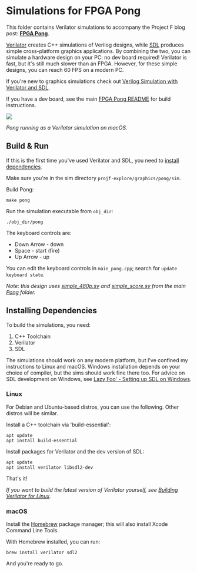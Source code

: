 # Simulations for FPGA Pong

This folder contains Verilator simulations to accompany the Project F blog post: **[FPGA Pong](https://projectf.io/posts/fpga-pong/)**.

[Verilator](https://www.veripool.org/verilator/) creates C++ simulations of Verilog designs, while [SDL](https://www.libsdl.org) produces simple cross-platform graphics applications. By combining the two, you can simulate a hardware design on your PC: no dev board required! Verilator is fast, but it's still much slower than an FPGA. However, for these simple designs, you can reach 60 FPS on a modern PC.

If you're new to graphics simulations check out [Verilog Simulation with Verilator and SDL](https://projectf.io/posts/verilog-sim-verilator-sdl/).

If you have a dev board, see the main [FPGA Pong README](../README.md) for build instructions.

![](../../../doc/img/pong-verilator-sdl.png?raw=true "")

_Pong running as a Verilator simulation on macOS._

## Build & Run

If this is the first time you've used Verilator and SDL, you need to [install dependencies](#installing-dependencies).

Make sure you're in the sim directory `projf-explore/graphics/pong/sim`.

Build Pong:

```shell
make pong
```

Run the simulation executable from `obj_dir`:

```shell
./obj_dir/pong
```

The keyboard controls are:

* Down Arrow - down
* Space - start (fire)
* Up Arrow - up

You can edit the keyboard controls in `main_pong.cpp`; search for `update keyboard state`.

_Note: this design uses [simple_480p.sv](../simple_480p.sv) and [simple_score.sv](../simple_score.sv) from the main [Pong](../) folder._

## Installing Dependencies

To build the simulations, you need:

1. C++ Toolchain
2. Verilator
3. SDL

The simulations should work on any modern platform, but I've confined my instructions to Linux and macOS. Windows installation depends on your choice of compiler, but the sims should work fine there too. For advice on SDL development on Windows, see [Lazy Foo' - Setting up SDL on Windows](https://lazyfoo.net/tutorials/SDL/01_hello_SDL/windows/index.php).

### Linux

For Debian and Ubuntu-based distros, you can use the following. Other distros will be similar.

Install a C++ toolchain via 'build-essential':

```shell
apt update
apt install build-essential
```

Install packages for Verilator and the dev version of SDL:

```shell
apt update
apt install verilator libsdl2-dev
```

That's it!

_If you want to build the latest version of Verilator yourself, see [Building Verilator for Linux](https://projectf.io/posts/building-ice40-fpga-toolchain/#verilator)._

### macOS

Install the [Homebrew](https://brew.sh/) package manager; this will also install Xcode Command Line Tools.

With Homebrew installed, you can run:

```shell
brew install verilator sdl2
```

And you're ready to go.
